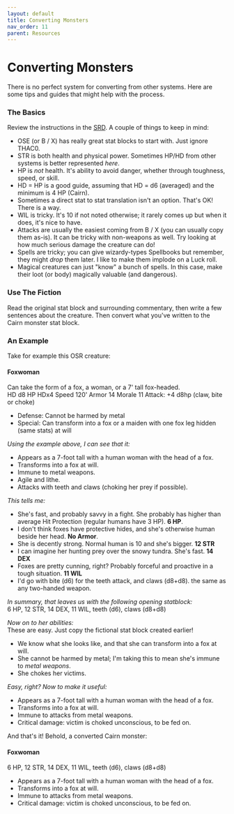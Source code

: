 ```yaml
---
layout: default
title: Converting Monsters
nav_order: 11
parent: Resources
---
```


# Converting Monsters

There is no perfect system for converting from other systems. Here are some tips and guides that might help with the process.

### The Basics
Review the instructions in the [SRD](https://cairnrpg.com/cairn-srd/#creating-monsters). A couple of things to keep in mind:
- OSE (or B / X) has really great stat blocks to start with. Just ignore THAC0.
- STR is both health and physical power. Sometimes HP/HD from other systems is better represented _here_.
- HP is _not_ health. It's ability to avoid danger, whether through toughness, speed, or skill.
- HD = HP is a good guide, assuming that HD = d6 (averaged) and the minimum is 4 HP (Cairn).
- Sometimes a direct stat to stat translation isn't an option. That's OK! There is a way.
- WIL is tricky. It's 10 if not noted otherwise; it rarely comes up but when it does, it's nice to have.
- Attacks are usually the easiest coming from B / X (you can usually copy them as-is). It can be tricky with non-weapons as well. Try looking at how much serious damage the creature can do!
- Spells are tricky; you can give wizardy-types Spellbooks but remember, they might _drop_ them later. I like to make them implode on a Luck roll.
- Magical creatures can just "know" a bunch of spells. In this case, make their loot (or body) magically valuable (and dangerous).

### Use The Fiction
Read the original stat block and surrounding commentary, then write a few sentences about the creature. Then convert what you've written to the Cairn monster stat block.

### An Example
Take for example this OSR creature:

#### Foxwoman
Can take the form of a fox, a woman, or a 7' tall fox-headed.  
HD d8 HP HDx4 Speed 120' Armor 14 Morale 11 Attack: +4 d8hp (claw, bite or choke)
- Defense: Cannot be harmed by metal
- Special: Can transform into a fox or a maiden with one fox leg hidden (same stats) at will

_Using the example above, I can see that it:_  
- Appears as a 7-foot tall with a human woman with the head of a fox.
- Transforms into a fox at will.
- Immune to metal weapons.
- Agile and lithe.
- Attacks with teeth and claws (choking her prey if possible).

_This tells me:_  
- She's fast, and probably savvy in a fight. She probably has higher than average Hit Protection (regular humans have 3 HP). **6 HP**.
- I don't think foxes have protective hides, and she's otherwise human beside her head. **No Armor**.
- She is decently strong. Normal human is 10 and she's bigger. **12 STR**
- I can imagine her hunting prey over the snowy tundra. She's fast. **14 DEX**
- Foxes are pretty cunning, right? Probably forceful and proactive in a tough situation. **11 WIL**
- I'd go with bite (d6) for the teeth attack, and claws (d8+d8). the same as any two-handed weapon.

_In summary, that leaves us with the following opening statblock:_  
6 HP, 12 STR, 14 DEX, 11 WIL, teeth (d6), claws (d8+d8)

_Now on to her abilities:_  
These are easy. Just copy the fictional stat block created earlier!
- We know what she looks like, and that she can transform into a fox at will.
- She cannot be harmed by metal; I'm taking this to mean she's immune to _metal weapons_.
- She chokes her victims.

_Easy, right? Now to make it useful:_  
- Appears as a 7-foot tall with a human woman with the head of a fox.
- Transforms into a fox at will.
- Immune to attacks from metal weapons.
- Critical damage: victim is choked unconscious, to be fed on.

And that's it! Behold, a converted Cairn monster:

#### Foxwoman
6 HP, 12 STR, 14 DEX, 11 WIL, teeth (d6), claws (d8+d8)
- Appears as a 7-foot tall with a human woman with the head of a fox.
- Transforms into a fox at will.
- Immune to attacks from metal weapons.
- Critical damage: victim is choked unconscious, to be fed on.
